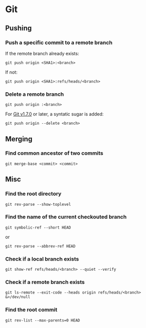 # Git

## Pushing

### Push a specific commit to a remote branch

If the remote branch already exists:
```
git push origin <SHA1>:<branch>
```

If not:
```
git push origin <SHA1>:refs/heads/<branch>
```

### Delete a remote branch

```
git push origin :<branch>
```

For [Git v1.7.0](https://github.com/gitster/git/blob/master/Documentation/RelNotes/1.7.0.txt) or later, a syntatic sugar is added:
```
git push origin --delete <branch>
```

## Merging

### Find common ancestor of two commits
```
git merge-base <commit> <commit>
```

## Misc

### Find the root directory

```
git rev-parse --show-toplevel
```

### Find the name of the current checkouted branch

```
git symbolic-ref --short HEAD
```

or

```
git rev-parse --abbrev-ref HEAD
```

### Check if a local branch exists
```
git show-ref refs/heads/<branch> --quiet --verify
```

### Check if a remote branch exists
```
git ls-remote --exit-code --heads origin refs/heads/<branch> &>/dev/null
```

### Find the root commit
```
git rev-list --max-parents=0 HEAD
```
